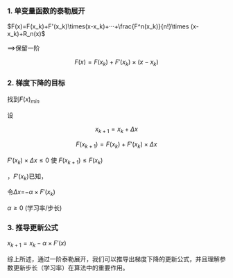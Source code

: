 ### 1. 单变量函数的泰勒展开

$F(x)=F(x_k)+F'(x_k)\times(x-x_k)+···+\frac{F^n(x_k)}{n!}\times (x-x_k)+R_n(x)$

==>保留一阶

$$
F(x)=F(x_k)+F'(x_k)\times(x-x_k)
$$

### 2. 梯度下降的目标

找到$F(x)_{min}$

设

$$
x_{k+1}=x_k+\Delta x
$$

$$
F(x_{k+1})=F(x_k)+F'(x_k)\times \Delta x
$$

$F'(x_k)\times \Delta x \le 0$ 使  $F(x_{k+1})\le F(x_k)$

，$F'(x_k)$已知，

令$\Delta x$=$-\alpha \times F'(x_k)$

$\alpha \ge 0$ (学习率/步长)

### 3. 推导更新公式

$x_{k+1}=x_k - \alpha \times F'(x)$

综上所述，通过一阶泰勒展开，我们可以推导出梯度下降的更新公式，并且理解参数更新步长（学习率）在算法中的重要作用。

